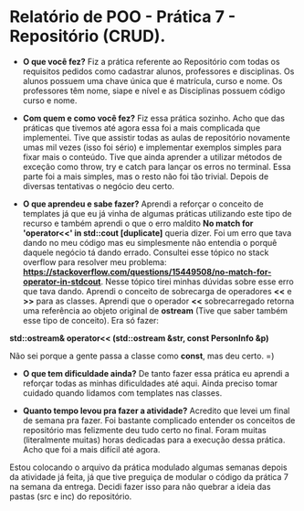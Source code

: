 # Relatório de POO - Prática 7 - Repositório (CRUD).

- **O que você fez?**
Fiz a prática referente ao Repositório com todas os requisitos pedidos como cadastrar alunos, professores e disciplinas. Os alunos possuem uma chave única que é matrícula, curso e nome. Os professores têm nome, siape e nível e as Disciplinas possuem código curso e nome.
- **Com quem e como você fez?**
Fiz essa prática sozinho. Acho que das práticas que tivemos até agora essa foi a mais complicada que implementei. Tive que assistir todas as aulas de repositório novamente umas mil vezes (isso foi sério) e implementar exemplos simples para fixar mais o conteúdo. Tive que ainda aprender a utilizar métodos de exceção como throw, try e catch para lançar os erros no terminal. Essa parte foi a mais simples, mas o resto não foi tão trivial. Depois de diversas tentativas o negócio deu certo. 

- **O que aprendeu e sabe fazer?**
Aprendi a reforçar o conceito de templates já que eu já vinha de algumas práticas utilizando este tipo de recurso e também aprendi o que o erro maldito **No match for 'operator<<' in std::cout [duplicate]** queria dizer. Foi um erro que tava dando no meu código mas eu simplesmente não entendia o porquê daquele negócio tá dando errado. Consultei esse tópico no stack overflow para resolver meu problema: **https://stackoverflow.com/questions/15449508/no-match-for-operator-in-stdcout**. Nesse tópico tirei minhas dúvidas sobre esse erro que tava dando. Aprendi o conceito de sobrecarga de operadores **<<** e **>>** para as classes. Aprendi que o operador **<<** sobrecarregado retorna uma referência ao objeto original de **ostream** (Tive que saber também esse tipo de conceito). Era só fazer: 

**std::ostream& operator<< (std::ostream &str, const PersonInfo &p)**

Não sei porque a gente passa a classe como **const**, mas deu certo. =) 

- **O que tem dificuldade ainda?**
De tanto fazer essa prática eu aprendi a reforçar todas as minhas dificuldades até aqui. Ainda preciso tomar cuidado quando lidamos com templates nas classes. 

- **Quanto tempo levou pra fazer a atividade?**
Acredito que levei um final de semana pra fazer. Foi bastante complicado entender os conceitos de repositório mas felizmente deu tudo certo no final. Foram muitas (literalmente muitas) horas dedicadas para a execução dessa prática. Acho que foi a mais difícil até agora.

Estou colocando o arquivo da prática modulado algumas semanas depois da atividade já feita, já que tive preguiça de modular o código da prática 7 na semana da entrega. Decidi fazer isso para não quebrar a ideia das pastas (src e inc) do repositório. 
